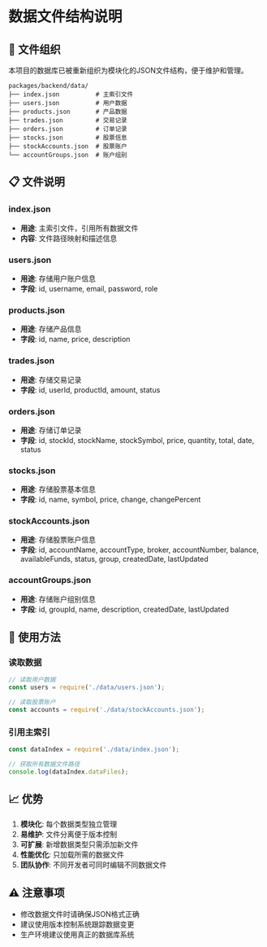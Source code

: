 # 数据文件结构说明

## 📁 文件组织

本项目的数据库已被重新组织为模块化的JSON文件结构，便于维护和管理。

```
packages/backend/data/
├── index.json          # 主索引文件
├── users.json          # 用户数据
├── products.json       # 产品数据
├── trades.json         # 交易记录
├── orders.json         # 订单记录
├── stocks.json         # 股票信息
├── stockAccounts.json  # 股票账户
└── accountGroups.json  # 账户组别
```

## 📋 文件说明

### index.json
- **用途**: 主索引文件，引用所有数据文件
- **内容**: 文件路径映射和描述信息

### users.json
- **用途**: 存储用户账户信息
- **字段**: id, username, email, password, role

### products.json
- **用途**: 存储产品信息
- **字段**: id, name, price, description

### trades.json
- **用途**: 存储交易记录
- **字段**: id, userId, productId, amount, status

### orders.json
- **用途**: 存储订单记录
- **字段**: id, stockId, stockName, stockSymbol, price, quantity, total, date, status

### stocks.json
- **用途**: 存储股票基本信息
- **字段**: id, name, symbol, price, change, changePercent

### stockAccounts.json
- **用途**: 存储股票账户信息
- **字段**: id, accountName, accountType, broker, accountNumber, balance, availableFunds, status, group, createdDate, lastUpdated

### accountGroups.json
- **用途**: 存储账户组别信息
- **字段**: id, groupId, name, description, createdDate, lastUpdated

## 🔧 使用方法

### 读取数据
```javascript
// 读取用户数据
const users = require('./data/users.json');

// 读取股票账户
const accounts = require('./data/stockAccounts.json');
```

### 引用主索引
```javascript
const dataIndex = require('./data/index.json');

// 获取所有数据文件路径
console.log(dataIndex.dataFiles);
```

## 📈 优势

1. **模块化**: 每个数据类型独立管理
2. **易维护**: 文件分离便于版本控制
3. **可扩展**: 新增数据类型只需添加新文件
4. **性能优化**: 只加载所需的数据文件
5. **团队协作**: 不同开发者可同时编辑不同数据文件

## ⚠️ 注意事项

- 修改数据文件时请确保JSON格式正确
- 建议使用版本控制系统跟踪数据变更
- 生产环境建议使用真正的数据库系统
